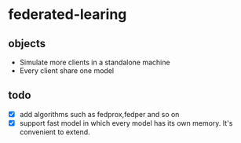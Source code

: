 # federated-learing

## objects
- Simulate more clients in a standalone machine
- Every client share one model

## todo
- [x] add algorithms such as fedprox,fedper and so on
- [x] support fast model in which every model has its own memory. It's convenient to extend.